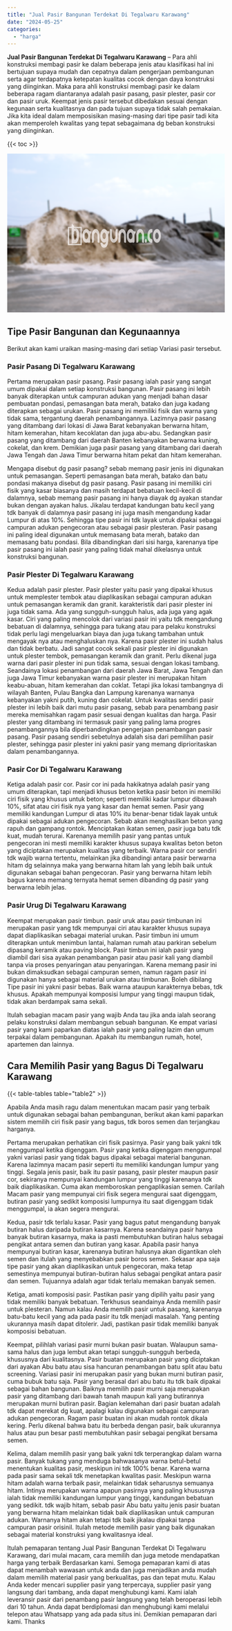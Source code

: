 ```yaml
---
title: "Jual Pasir Bangunan Terdekat Di Tegalwaru Karawang"
date: "2024-05-25"
categories: 
  - "harga"
---
```


**Jual Pasir Bangunan Terdekat Di Tegalwaru Karawang** – Para ahli konstruksi membagi pasir ke dalam beberapa jenis atau klasifikasi hal ini bertujuan supaya mudah dan cepatnya dalam pengerjaan pembangunan serta agar terdapatnya ketepatan kualitas cocok dengan daya konstruksi yang diinginkan. Maka para ahli konstruksi membagi pasir ke dalam beberapa ragam diantaranya adalah pasir pasang, pasir plester, pasir cor dan pasir uruk. Keempat jenis pasir tersebut dibedakan sesuai dengan kegunaan serta kualitasnya dan pada tujuan supaya tidak salah pemakaian. Jika kita ideal dalam memposisikan masing-masing dari tipe pasir tadi kita akan memperoleh kwalitas yang tepat sebagaimana dg beban konstruksi yang diinginkan.

{{< toc >}}

![Jual Pasir Bangunan Terdekat Di Tegalwaru Karawang](/images/jual-pasir-bangunan-07.png)

## Tipe Pasir Bangunan dan Kegunaannya

Berikut akan kami uraikan masing-masing dari setiap Variasi pasir tersebut.

### Pasir Pasang Di Tegalwaru Karawang

Pertama merupakan pasir pasang. Pasir pasang ialah pasir yang sangat umum dipakai dalam setiap konstruksi bangunan. Pasir pasang ini lebih banyak diterapkan untuk campuran adukan yang menjadi bahan dasar pembuatan pondasi, pemasangan bata merah, batako dan juga kadang diterapkan sebagai urukan. Pasir pasang ini memiliki fisik dan warna yang tidak sama, tergantung daerah penambangannya. Lazimnya pasir pasang yang ditambang dari lokasi di Jawa Barat kebanyakan berwarna hitam, hitam kemerahan, hitam kecoklatan dan juga abu-abu. Sedangkan pasir pasang yang ditambang dari daerah Banten kebanyakan berwarna kuning, cokelat, dan krem. Demikian juga pasir pasang yang ditambang dari daerah Jawa Tengah dan Jawa Timur berwarna hitam pekat dan hitam kemerahan.

Mengapa disebut dg pasir pasang? sebab memang pasir jenis ini digunakan untuk pemasangan. Seperti pemasangan bata merah, batako dan batu pondasi makanya disebut dg pasir pasang. Pasir pasang ini memiliki ciri fisik yang kasar biasanya dan masih terdapat bebatuan kecil-kecil di dalamnya, sebab memang pasir pasang ini hanya diayak dg ayakan standar bukan dengan ayakan halus. Jikalau terdapat kandungan batu kecil yang tdk banyak di dalamnya pasir pasang ini juga masih mengandung kadar Lumpur di atas 10%. Sehingga tipe pasir ini tdk layak untuk dipakai sebagai campuran adukan pengecoran atau sebagai pasir plesteran. Pasir pasang ini paling ideal digunakan untuk memasang bata merah, batako dan memasang batu pondasi. Bila dibandingkan dari sisi harga, karenanya tipe pasir pasang ini ialah pasir yang paling tidak mahal dikelasnya untuk konstruksi bangunan.

### Pasir Plester Di Tegalwaru Karawang

Kedua adalah pasir plester. Pasir plester yaitu pasir yang dipakai khusus untuk memplester tembok atau diaplikasikan sebagai campuran adukan untuk pemasangan keramik dan granit. karakteristik dari pasir plester ini juga tidak sama. Ada yang sungguh-sungguh halus, ada juga yang agak kasar. Ciri yang paling mencolok dari variasi pasir ini yaitu tdk mengandung bebatuan di dalamnya, sehingga para tukang atau para pelaku konstruksi tidak perlu lagi mengeluarkan biaya dan juga tukang tambahan untuk mengayak nya atau menghaluskan nya. Karena pasir plester ini sudah halus dan tidak berbatu. Jadi sangat cocok sekali pasir plester ini digunakan untuk plester tembok, pemasangan keramik dan granit. Perlu dikenal juga warna dari pasir plester ini pun tidak sama, sesuai dengan lokasi tambang. Seandainya lokasi penambangan dari daerah Jawa Barat, Jawa Tengah dan juga Jawa Timur kebanyakan warna pasir plester ini merupakan hitam keabu-abuan, hitam kemerahan dan coklat. Tetapi jika lokasi tambangnya di wilayah Banten, Pulau Bangka dan Lampung karenanya warnanya kebanyakan yakni putih, kuning dan cokelat. Untuk kwalitas sendiri pasir plester ini lebih baik dari mutu pasir pasang, sebab para penambang pasir mereka memisahkan ragam pasir sesuai dengan kualitas dan harga. Pasir plester yang ditambang ini termasuk pasir yang paling lama progres penambangannya bila diperbandingkan pengerjaan penambangan pasir pasang. Pasir pasang sendiri sebetulnya adalah sisa dari pemilihan pasir plester, sehingga pasir plester ini yakni pasir yang memang diprioritaskan dalam penambangannya.

### Pasir Cor Di Tegalwaru Karawang

Ketiga adalah pasir cor. Pasir cor ini pada hakikatnya adalah pasir yang umum diterapkan, tapi menjadi khusus beton ketika pasir beton ini memiliki ciri fisik yang khusus untuk beton; seperti memiliki kadar lumpur dibawah 10%, sifat atau ciri fisik nya yang kasar dan hemat semen. Pasir yang memiliki kandungan Lumpur di atas 10% itu benar-benar tidak layak untuk dipakai sebagai adukan pengecoran. Sebab akan menghasilkan beton yang rapuh dan gampang rontok. Menciptakan ikatan semen, pasir juga batu tdk kuat, mudah terurai. Karenanya memilih pasir yang pantas untuk pengecoran ini mesti memiliki karakter khusus supaya kwalitas beton beton yang diciptakan merupakan kualitas yang terbaik. Warna pasir cor sendiri tdk wajib warna tertentu, melainkan jika dibandingi antara pasir berwarna hitam dg selainnya maka yang berwarna hitam lah yang lebih baik untuk digunakan sebagai bahan pengecoran. Pasir yang berwarna hitam lebih bagus karena memang ternyata hemat semen dibanding dg pasir yang berwarna lebih jelas.

### Pasir Urug Di Tegalwaru Karawang

Keempat merupakan pasir timbun. pasir uruk atau pasir timbunan ini merupakan pasir yang tdk mempunyai ciri atau karakter khusus supaya dapat diaplikasikan sebagai material urukan. Pasir timbun ini umum diterapkan untuk menimbun lantai, halaman rumah atau parkiran sebelum dipasang keramik atau paving block. Pasir timbun ini ialah pasir yang diambil dari sisa ayakan penambangan pasir atau pasir kali yang diambil tanpa via proses penyaringan atau penyaringan. Karena memang pasir ini bukan dimaksudkan sebagai campuran semen, namun ragam pasir ini digunakan hanya sebagai material urukan atau timbunan. Boleh dibilang Tipe pasir ini yakni pasir bebas. Baik warna ataupun karakternya bebas, tdk khusus. Apakah mempunyai komposisi lumpur yang tinggi maupun tidak, tidak akan berdampak sama sekali.

Itulah sebagian macam pasir yang wajib Anda tau jika anda ialah seorang pelaku konstruksi dalam membangun sebuah bangunan. Ke empat variasi pasir yang kami paparkan diatas ialah pasir yang paling lazim dan umum terpakai dalam pembangunan. Apakah itu membangun rumah, hotel, apartemen dan lainnya.

## Cara Memilih Pasir yang Bagus Di Tegalwaru Karawang

{{< table-tables table="table2" >}}

Apabila Anda masih ragu dalam menentukan macam pasir yang terbaik untuk digunakan sebagai bahan pembangunan, berikut akan kami paparkan sistem memilih ciri fisik pasir yang bagus, tdk boros semen dan terjangkau harganya.

Pertama merupakan perhatikan ciri fisik pasirnya. Pasir yang baik yakni tdk menggumpal ketika digenggam. Pasir yang ketika digenggam menggumpal yakni variasi pasir yang tidak bagus dipakai sebagai material bangunan. Karena lazimnya macam pasir seperti itu memiliki kandungan lumpur yang tinggi. Segala jenis pasir, baik itu pasir pasang, pasir plester maupun pasir cor, sekiranya mempunyai kandungan lumpur yang tinggi karenanya tdk baik diaplikasikan. Cuma akan memboroskan pengaplikasian semen. Carilah Macam pasir yang mempunyai ciri fisik segera mengurai saat digenggam, butiran pasir yang sedikit komposisi lumpurnya itu saat digenggam tidak menggumpal, ia akan segera mengurai.

Kedua, pasir tdk terlalu kasar. Pasir yang bagus patut mengandung banyak butiran halus daripada butiran kasarnya. Karena seandainya pasir hanya banyak butiran kasarnya, maka ia pasti membutuhkan butiran halus sebagai pengikat antara semen dan butiran yang kasar. Apabila pasir hanya mempunyai butiran kasar, karenanya butiran halusnya akan digantikan oleh semen dan itulah yang menyebabkan pasir boros semen. Sekasar apa saja tipe pasir yang akan diaplikasikan untuk pengecoran, maka tetap semestinya mempunyai butiran-butiran halus sebagai pengikat antara pasir dan semen. Tujuannya adalah agar tidak terlalu memakan banyak semen.

Ketiga, amati komposisi pasir. Pastikan pasir yang dipilih yaitu pasir yang tidak memiliki banyak bebatuan. Terkhusus seandainya Anda memilih pasir untuk plesteran. Namun kalau Anda memilih pasir untuk pasang, karenanya batu-batu kecil yang ada pada pasir itu tdk menjadi masalah. Yang penting ukurannya masih dapat ditolerir. Jadi, pastikan pasir tidak memiliki banyak komposisi bebatuan.

Keempat, pilihlah variasi pasir murni bukan pasir buatan. Walaupun sama-sama halus dan juga lembut akan tetapi sungguh-sungguh berbeda, khususnya dari kualitasnya. Pasir buatan merupakan pasir yang diciptakan dari ayakan Abu batu atau sisa hancuran penambangan batu split atau batu screening. Variasi pasir ini merupakan pasir yang bukan murni butiran pasir, cuma bubuk batu saja. Pasir yang berasal dari abu batu itu tdk baik dipakai sebagai bahan bangunan. Baiknya memilih pasir murni saja merupakan pasir yang ditambang dari bawah tanah maupun kali yang butirannya merupakan murni butiran pasir. Bagian kelemahan dari pasir buatan adalah tdk dapat merekat dg kuat, apalagi kalau digunakan sebagai campuran adukan pengecoran. Ragam pasir buatan ini akan mudah rontok dikala kering. Perlu dikenal bahwa batu itu berbeda dengan pasir, baik ukurannya halus atau pun besar pasti membutuhkan pasir sebagai pengikat bersama semen.

Kelima, dalam memilih pasir yang baik yakni tdk terperangkap dalam warna pasir. Banyak tukang yang menduga bahwasanya warna betul-betul menentukan kualitas pasir, meskipun ini tdk 100% benar. Karena warna pada pasir sama sekali tdk menetapkan kwalitas pasir. Meskipun warna hitam adalah warna terbaik pasir, melainkan tidak seharusnya semuanya hitam. Intinya merupakan warna apapun pasirnya yang paling khususnya ialah tidak memiliki kandungan lumpur yang tinggi, kandungan bebatuan yang sedikit. tdk wajib hitam, sebab pasir Abu batu yaitu jenis pasir buatan yang berwarna hitam melainkan tidak baik diaplikasikan untuk campuran adukan. Warnanya hitam akan tetapi tdk baik jikalau dipakai tanpa campuran pasir orisinil. Itulah metode memilih pasir yang baik digunakan sebagai material konstruksi yang kwalitasnya ideal.

Itulah pemaparan tentang Jual Pasir Bangunan Terdekat Di Tegalwaru Karawang, dari mulai macam, cara memilih dan juga metode mendapatkan harga yang terbaik Berdasarkan kami. Semoga pemaparan kami di atas dapat menambah wawasan untuk anda dan juga menjadikan anda mudah dalam memilih material pasir yang berkualitas, pas dan tepat mutu. Kalau Anda keder mencari supplier pasir yang terpercaya, supplier pasir yang langsung dari tambang, anda dapat menghubungi kami. Kami ialah leveransir pasir dari penambang pasir langsung yang telah beroperasi lebih dari 10 tahun. Anda dapat berdiplomasi dan menghubungi kami melalui telepon atau Whatsapp yang ada pada situs ini. Demikian pemaparan dari kami. Thanks
